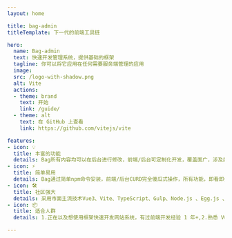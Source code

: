 ```yaml
---
layout: home

title: bag-admin
titleTemplate: 下一代的前端工具链

hero:
  name: Bag-admin
  text: 快速开发管理系统，提供基础的框架
  tagline: 你可以将它应用在任何需要服务端管理的应用
  image:
  src: /logo-with-shadow.png
  alt: Vite
  actions:
  - theme: brand
    text: 开始
    link: /guide/
  - theme: alt
    text: 在 GitHub 上查看
    link: https://github.com/vitejs/vite

features:
- icon: 💡
  title: 丰富的功能
  details: Bag所有内容均可以在后台进行修改，前端/后台可定制化开发，覆盖面广，涉及后端、移动端、桌面端等开发，快速迭代，降低试错成本，让大家把更多时间专注在业务开发上
- icon: ⚡️
  title: 简单易用
  details: Bag通过简单npm命令安装，前端/后台CURD完全傻瓜式操作，所有功能，即看即会，无需任何功底，无需掌握任何技术，谁都可以是个人站长.
- icon: 🛠️
  title: 社区强大
  details: 采用市面主流技术Vue3、Vite、TypeScript、Gulp、Node.js 、Egg.js 、MySQL以及周边的优秀的插件搭建，不用担心自己业务所受框架有限的瓶颈。
- icon: 📦
  title: 适合人群
  details: 1.正在以及想使用框架快速开发网站系统，有过前端开发经验 1 年+,2.熟悉 Vue.js 技术栈，使用它开发过几个实际项目，3.热爱技术，爱学习，想进阶和提升的同学

---
```

